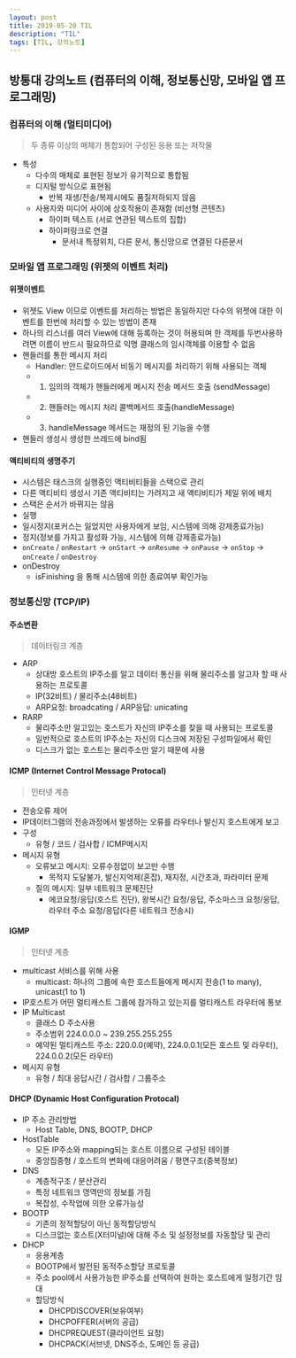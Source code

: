 ```yaml
---
layout: post
title: 2019-05-20 TIL
description: "TIL"
tags: [TIL, 강의노트]
---
```


## 방통대 강의노트 (컴퓨터의 이해, 정보통신망, 모바일 앱 프로그래밍)

### 컴퓨터의 이해 (멀티미디어)

> 두 종류 이상의 매체가 통합되어 구성된 응용 또는 저작물

- 특성
  - 다수의 매체로 표현된 정보가 유기적으로 통합됨
  - 디지털 방식으로 표현됨
    - 반복 재생/전송/복제시에도 품질저하되지 않음
  - 사용자와 미디어 사이에 상호작용이 존재함 (비선형 콘텐츠)
    - 하이퍼 텍스트 (서로 연관된 텍스트의 집합)
    - 하이퍼링크로 연결
      - 문서내 특정위치, 다른 문서, 통신망으로 연결된 다른문서

### 모바일 앱 프로그래밍 (위젯의 이벤트 처리)

#### 위젯이벤트

- 위젯도 View 이므로 이벤트를 처리하는 방법은 동일하지만 다수의 위젯에 대한 이벤트를 한번에 처리할 수 있는 방법이 존재
- 하나의 리스너를 여러 View에 대해 등록하는 것이 허용되며 한 객체를 두번사용하려면 이름이 반드시 필요하므로 익명 클래스의 임시객체를 이용할 수 없음
- 핸들러를 통한 메시지 처리
  - Handler: 안드로이드에서 비동기 메시지를 처리하기 위해 사용되는 객체
  - 1. 임의의 객체가 핸들러에게 메시지 전송 메서드 호출 (sendMessage)
  - 2. 핸들러는 메시지 처리 콜백메서드 호출(handleMessage)
  - 3. handleMessage 메서드는 재정의 된 기능을 수행
- 핸들러 생성시 생성한 쓰레드에 bind됨

#### 액티비티의 생명주기

- 시스템은 태스크의 실행중인 액티비티들을 스택으로 관리
- 다른 액티비티 생성시 기존 액티비티는 가려지고 새 액티비티가 제일 위에 배치
- 스택은 순서가 바뀌지는 않음
- 실행
- 일시정지(포커스는 잃었지만 사용자에게 보임, 시스템에 의해 강제종료가능)
- 정지(정보를 가지고 활성화 가능, 시스템에 의해 강제종료가능)
- `onCreate` / `onRestart` -> `onStart` -> `onResume` -> `onPause` -> `onStop` -> `onCreate` / `onDestroy`
- onDestroy
  - isFinishing 을 통해 시스템에 의한 종료여부 확인가능

### 정보통신망 (TCP/IP)

#### 주소변환

> 데이터링크 계층

- ARP
  - 상대방 호스트의 IP주소를 알고 데이터 통신을 위해 물리주소를 알고자 할 때 사용하는 프로토콜
  - IP(32비트) / 물리주소(48비트)
  - ARP요청: broadcating / ARP응답: unicating
- RARP
  - 물리주소만 알고있는 호스트가 자신의 IP주소를 찾을 때 사용되는 프로토콜
  - 일반적으로 호스트의 IP주소는 자신의 디스크에 저장된 구성파일에서 확인
  - 디스크가 없는 호스트는 물리주소만 알기 때문에 사용

#### ICMP (Internet Control Message Protocal)

> 인터넷 계층

- 전송오류 제어
- IP데이터그램의 전송과정에서 발생하는 오류를 라우터나 발신지 호스트에게 보고
- 구성
  - 유형 / 코드 / 검사합 / ICMP메시지
- 메시지 유형
  - 오류보고 메시지: 오류수정없이 보고만 수행
    - 목적지 도달불가, 발신지억제(혼잡), 재지정, 시간초과, 파라미터 문제
  - 질의 메시지: 일부 네트워크 문제진단
    - 에코요청/응답(호스트 진단), 왕복시간 요청/응답, 주소마스크 요청/응답, 라우터 주소 요청/응답(다른 네트워크 전송시)

#### IGMP

> 인터넷 계층

- multicast 서비스를 위해 사용
  - multicast: 하나의 그룹에 속한 호스트들에게 메시지 전송(1 to many), unicast(1 to 1)
- IP호스트가 어떤 멀티캐스트 그룹에 참가하고 있는지를 멀티캐스트 라우터에 통보
- IP Multicast
  - 클래스 D 주소사용
  - 주소범위 224.0.0.0 ~ 239.255.255.255
  - 예약된 멀티캐스트 주소: 220.0.0(예약), 224.0.0.1(모든 호스트 및 라우터), 224.0.0.2(모든 라우터)
- 메시지 유형
  - 유형 / 최대 응답시간 / 검사합 / 그룹주소

#### DHCP (Dynamic Host Configuration Protocal)

- IP 주소 관리방법
  - Host Table, DNS, BOOTP, DHCP
- HostTable
  - 모든 IP주소와 mapping되는 호스트 이름으로 구성된 테이블
  - 중앙집중형 / 호스트의 변화에 대응어려움 / 평면구조(중복정보)
- DNS
  - 계층적구조 / 분산관리
  - 특정 네트워크 영역만의 정보를 가짐
  - 복잡성, 수작업에 의한 오류가능성
- BOOTP
  - 기존의 정적할당이 아닌 동적할당방식
  - 디스크없는 호스트(X터미널)에 대해 주소 및 설정정보를 자동할당 및 관리
- DHCP
  - 응용계층
  - BOOTP에서 발전된 동적주소할당 프로토콜
  - 주소 pool에서 사용가능한 IP주소를 선택하여 원하는 호스트에게 일정기간 임대
  - 할당방식
    - DHCPDISCOVER(보유여부)
    - DHCPOFFER(서버의 공급)
    - DHCPREQUEST(클라이언트 요청)
    - DHCPACK(서브넷, DNS주소, 도메인 등 공급)
